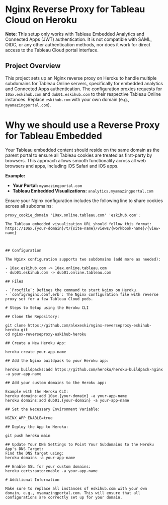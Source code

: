 # Nginx Reverse Proxy for Tableau Cloud on Heroku

**Note**: This setup only works with Tableau Embedded Analytics and Connected Apps (JWT) authentication. It is not compatible with SAML, OIDC, or any other authentication methods, nor does it work for direct access to the Tableau Cloud portal interface.

## Project Overview

This project sets up an Nginx reverse proxy on Heroku to handle multiple subdomains for Tableau Online servers, specifically for embedded analytics and Connected Apps authentication. The configuration proxies requests for `10ax.eskihub.com` and `dub01.eskihub.com` to their respective Tableau Online instances. Replace `eskihub.com` with your own domain (e.g., `myamazingportal.com`).

# Why we should use a Reverse Proxy for Tableau Embedded

Your Tableau embedded content should reside on the same domain as the parent portal to ensure all Tableau cookies are treated as first-party by browsers. This approach allows smooth functionality across all web browsers and apps, including iOS Safari and iOS apps.

**Example:**
- **Your Portal:** `myamazingportal.com`
- **Tableau Embedded Visualizations:** `analytics.myamazingportal.com`

Ensure your Nginx configuration includes the following line to share cookies across all subdomains:
```nginx
proxy_cookie_domain '10ax.online.tableau.com' 'eskihub.com';

The Tableau embedded visualization URL should follow this format:
https://10ax.{your-domain}/t/{site-name}/views/{workbook-name}/{view-name}



## Configuration

The Nginx configuration supports two subdomains (add more as needed):

- 10ax.eskihub.com -> 10ax.online.tableau.com
- dub01.eskihub.com -> dub01.online.tableau.com

## Files

- `Procfile`: Defines the command to start Nginx on Heroku.
- `config/nginx.conf.erb`: The Nginx configuration file with reverse proxy set for a few Tableau Cloud pods.

# Steps to Setup using the Heroku CLI

## Clone the Repository:

git clone https://github.com/alexeski/nginx-reverseproxy-eskihub-heroku.git
cd nginx-reverseproxy-eskihub-heroku

## Create a New Heroku App:

heroku create your-app-name

## Add the Nginx buildpack to your Heroku app:

heroku buildpacks:add https://github.com/heroku/heroku-buildpack-nginx -a your-app-name

## Add your custom domains to the Heroku app:

Example with the Heroku CLI:
heroku domains:add 10ax.{your-domain} -a your-app-name
heroku domains:add dub01.{your-domain} -a your-app-name

## Set the Necessary Environment Variable:

NGINX_APP_ENABLE=true

## Deploy the App to Heroku:

git push heroku main

## Update Your DNS Settings to Point Your Subdomains to the Heroku App's DNS Target:
Find the DNS target using:
heroku domains -a your-app-name

## Enable SSL for your custom domains:
heroku certs:auto:enable -a your-app-name

# Additional Information

Make sure to replace all instances of eskihub.com with your own domain, e.g., myamazingportal.com. This will ensure that all configurations are correctly set up for your domain.